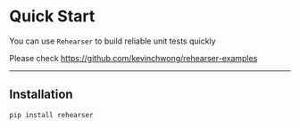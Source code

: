 # Quick Start
You can use `Rehearser` to build reliable unit tests quickly

Please check https://github.com/kevinchwong/rehearser-examples

----

## Installation

```bash
pip install rehearser
```



